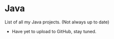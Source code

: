 # Java
List of all my Java projects. (Not always up to date)
- Have yet to upload to GitHub, stay tuned.
